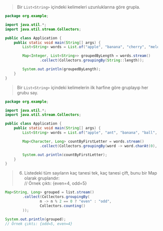 > Bir `List<String>` içindeki kelimeleri uzunluklarına göre grupla.

```java
package org.example;

import java.util.*;
import java.util.stream.Collectors;

public class Application {
    public static void main(String[] args) {
        List<String> words = List.of("apple", "banana", "cherry", "melon", "watermelon", "peach", "orange", "strawberry");

        Map<Integer, List<String>> groupedByLength = words.stream()
                .collect(Collectors.groupingBy(String::length));

        System.out.println(groupedByLength);
    }
}
```

> Bir `List<String>` içindeki kelimelerin ilk harfine göre gruplayıp her grubu say.

```java
package org.example;

import java.util.*;
import java.util.stream.Collectors;

public class Application {
    public static void main(String[] args) {
        List<String> words = List.of("apple", "ant", "banana", "ball", "boat");

        Map<Character, Long> countByFirstLetter = words.stream()
                .collect(Collectors.groupingBy(word -> word.charAt(0), Collectors.counting()));

        System.out.println(countByFirstLetter);
    }
}
```

> 6. Listedeki tüm sayıların kaç tanesi tek, kaç tanesi çift, bunu bir Map olarak gruplandır:  
> // Örnek çıktı: {even=4, odd=5}

```java
Map<String, Long> grouped = list.stream()
        .collect(Collectors.groupingBy(
                n -> n % 2 == 0 ? "even" : "odd",
                Collectors.counting()
        ));

System.out.println(grouped);
// Örnek çıktı: {odd=5, even=4}
```